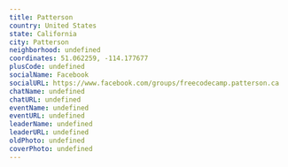 ```yaml
---
title: Patterson
country: United States
state: California
city: Patterson
neighborhood: undefined
coordinates: 51.062259, -114.177677
plusCode: undefined
socialName: Facebook
socialURL: https://www.facebook.com/groups/freecodecamp.patterson.ca
chatName: undefined
chatURL: undefined
eventName: undefined
eventURL: undefined
leaderName: undefined
leaderURL: undefined
oldPhoto: undefined
coverPhoto: undefined
---
```

